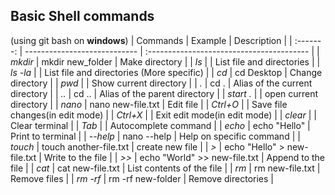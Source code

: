 ## Basic Shell commands

(using git bash on **windows**)
| Commands  | Example                      | Description                               |
| :-------: | ---------------------------- | :---------------------------------------- |
|  *mkdir*  | mkdir new_folder             | Make directory                            |
|   *ls*    |                              | List file and directories                 |
| *ls -la*  |                              | List file and directories (More specific) |
|   *cd*    | cd Desktop                   | Change directory                          |
|   *pwd*   |                              | Show current directory                    |
|    *.*    | cd .                         | Alias of the current directory            |
|   *..*    | cd ..                        | Alias of the parent directory             |
| *start .* |                              | open current directory                    |
|  *nano*   | nano new-file.txt            | Edit file                                 |
| *Ctrl+O*  |                              | Save file changes(in edit mode)           |
| *Ctrl+X*  |                              | Exit edit mode(in edit mode)              |
|  *clear*  |                              | Clear terminal                            |
|   *Tab*   |                              | Autocomplete command                      |
|  *echo*   | echo "Hello"                 | Print to terminal                         |
| *--help*  | nano --help                  | Help on specific command                  |
|  *touch*  | touch another-file.txt       | create new file                           |
|    *>*    | echo "Hello" > new-file.txt  | Write to the file                         |
|   *>>*    | echo "World" >> new-file.txt | Append to the file                        |
|   *cat*   | cat new-file.txt             | List contents of the file                 |
|   *rm*    | rm new-file.txt              | Remove files                              |
| *rm -rf*  | rm -rf new-folder            | Remove directories                        |

